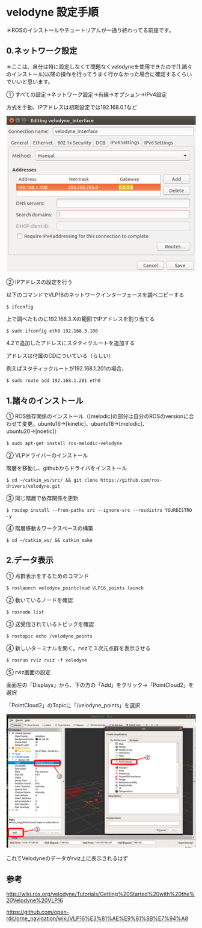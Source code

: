 # velodyne 設定手順 

＊ROSのインストールやチュートリアルが一通り終わってる前提です。 

## 0.ネットワーク設定 

＊ここは、自分は特に設定しなくて問題なくvelodyneを使用できたので(1.諸々のインストール)以降の操作を行ってうまく行かなかった場合に確認するくらいでいいと思います。 
 
① すべての設定→ネットワーク設定→有線→オプション→IPv4設定 

方式を手動、IPアドレスは初期設定では192.168.0.1など 

![](./config.png)

② IPアドレスの設定を行う 

以下のコマンドでVLP16のネットワークインターフェースを調べコピーする 

```
$ ifconfig 
```

上で調べたものに192.168.3.Xの範囲でIPアドレスを割り当てる 

```
$ sudo ifconfig eth0 192.168.3.100 
```

4.2で追加したアドレスにスタティクルートを追加する 

アドレスは付属のCDについている（らしい） 

例えばスタティックルートが192.168.1.201の場合， 

```
$ sudo route add 192.168.1.201 eth0 
```

## 1.諸々のインストール 

① ROS依存関係のインストール（[melodic]の部分は自分のROSのversionに合わせて変更。ubuntu16→[kinetic]、ubuntu18→[melodic]、ubuntu20→[noetic]） 

```
$ sudo apt-get install ros-melodic-velodyne 
```

② VLPドライバーのインストール 

階層を移動し、githubからドライバをインストール 

```
$ cd ~/catkin_ws/src/ && git clone https://github.com/ros-drivers/velodyne.git 
```

③ 同じ階層で依存関係を更新 

```
$ rosdep install --from-paths src --ignore-src --rosdistro YOURDISTRO -y 
```

④ 階層移動＆ワークスペースの構築 

```
$ cd ~/catkin_ws/ && catkin_make 
```

## 2.データ表示 

① 点群表示をするためのコマンド 

```
$ roslaunch velodyne_pointcloud VLP16_points.launch 
```

② 動いているノードを確認 

```
$ rosnode list 
```

③ 送受信されているトピックを確認 

```
$ rostopic echo /velodyne_points 
```

④ 新しいターミナルを開く。rvizで３次元点群を表示させる 

```
$ rosrun rviz rviz -f velodyne 
```

⑤ rviz画面の設定 

画面左の「Displays」から、下の方の「Add」をクリック→「PointCloud2」を選択 

「PointCloud2」のTopicに「/velodyne_points」を選択 

![](./view.png)

これでVelodyneのデータがrviz上に表示されるはず 


## 参考 

http://wiki.ros.org/velodyne/Tutorials/Getting%20Started%20with%20the%20Velodyne%20VLP16 

https://github.com/open-rdc/orne_navigation/wiki/VLP16%E3%81%AE%E9%81%8B%E7%94%A8 

 
 
